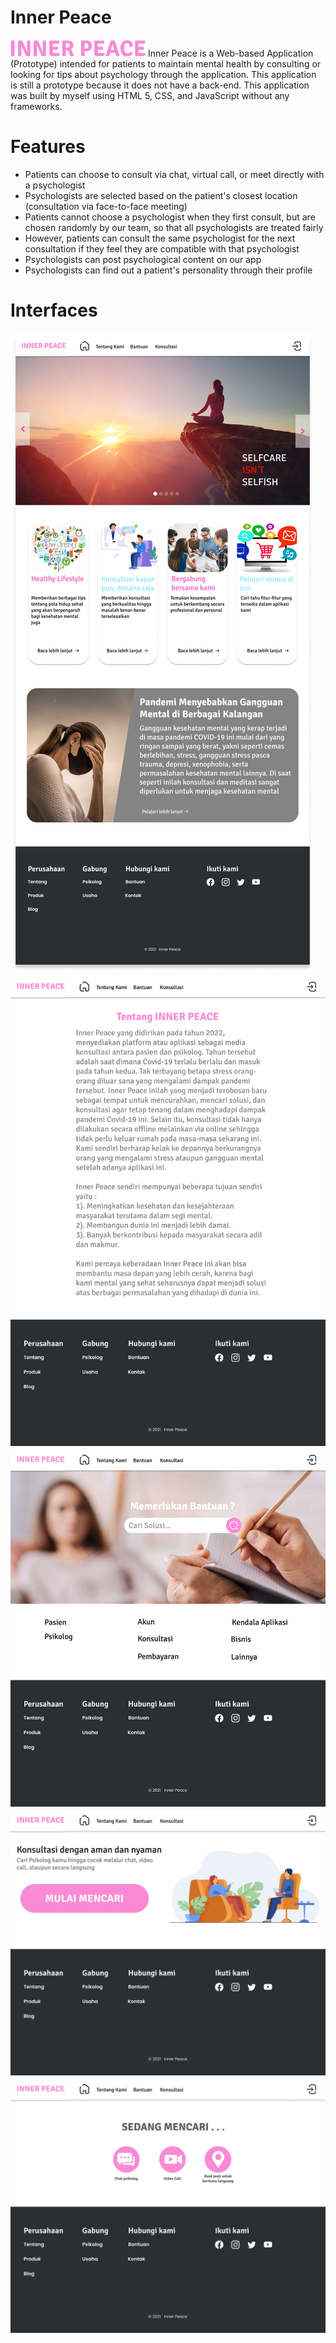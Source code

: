 # Inner Peace 
![alt text](https://github.com/WaduheX99/Inner-Peace/blob/main/interface/logo.png?raw=true)
Inner Peace is a Web-based Application (Prototype) intended for patients to maintain mental health by consulting or looking for tips about psychology through the application. This application is still a prototype because it does not have a back-end. This application was built by myself using HTML 5, CSS, and JavaScript without any frameworks.

# Features
- Patients can choose to consult via chat, virtual call, or meet directly with a psychologist
- Psychologists are selected based on the patient's closest location (consultation via face-to-face meeting)
- Patients cannot choose a psychologist when they first consult, but are chosen randomly by our team, so that all psychologists are treated fairly
- However, patients can consult the same psychologist for the next consultation if they feel they are compatible with that psychologist
- Psychologists can post psychological content on our app
- Psychologists can find out a patient's personality through their profile


# Interfaces
![alt text](https://github.com/WaduheX99/Inner-Peace/blob/main/interface/Homepage.png) ![alt text](https://github.com/WaduheX99/Inner-Peace/blob/main/interface/About%20us.png)
![alt text](https://github.com/WaduheX99/Inner-Peace/blob/main/interface/Bantuan.png) ![alt text](https://github.com/WaduheX99/Inner-Peace/blob/main/interface/Konsultasi%20Page.png)
![alt text](https://github.com/WaduheX99/Inner-Peace/blob/main/interface/Pengaplikasian.png)
